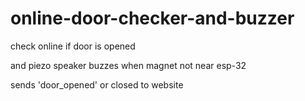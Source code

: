 # online-door-checker-and-buzzer
check online if door is opened

and piezo speaker buzzes when magnet not near esp-32

sends 'door_opened' or closed to website
